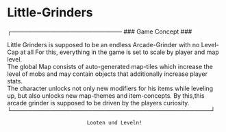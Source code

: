 # Little-Grinders


┌────────────────────────── ### Game Concept ### 

Little Grinders is supposed to be an endless Arcade-Grinder with no Level-Cap at all 
For this, everything in the game is set to scale by player and map level.               
The global Map consists of auto-generated map-tiles which increase the level of mobs and
may contain objects that additionally increase player stats.                           
The character unlocks not only new modifiers for his items while leveling up, but also 
unlocks new map-themes and item-concepts. By this,this arcade grinder is supposed to be
driven by the players curiosity.                                                                    
└───────────────────────────────────────────────┘
                              
                              Looten und Leveln!
